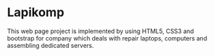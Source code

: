 # Lapikomp

This web page project is implemented by using HTML5, CSS3 and bootstrap for company which deals with repair laptops, computers and assembling dedicated servers.
